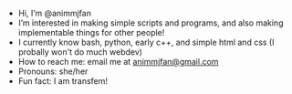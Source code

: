 - Hi, I’m @animmjfan
- I’m interested in making simple scripts and programs, and also making implementable things for other people!
- I currently know bash, python, early c++, and simple html and css \(I probally won't do much webdev\)
- How to reach me: email me at animmjfan@gmail.com
- Pronouns: she/her
- Fun fact: I am transfem!

<!---
animmjfan/animmjfan is a ✨ special ✨ repository because its `README.md` (this file) appears on your GitHub profile.
You can click the Preview link to take a look at your changes.
--->
